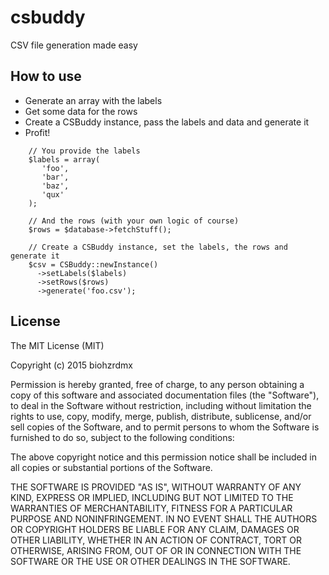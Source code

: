 # csbuddy

CSV file generation made easy

## How to use

 - Generate an array with the labels
 - Get some data for the rows
 - Create a CSBuddy instance, pass the labels and data and generate it
 - Profit!

````
	// You provide the labels
	$labels = array(
	   'foo',
	   'bar',
	   'baz',
	   'qux'
	);

	// And the rows (with your own logic of course)
	$rows = $database->fetchStuff();

	// Create a CSBuddy instance, set the labels, the rows and generate it
	$csv = CSBuddy::newInstance()
	  ->setLabels($labels)
	  ->setRows($rows)
	  ->generate('foo.csv');
````

## License

The MIT License (MIT)

Copyright (c) 2015 biohzrdmx

Permission is hereby granted, free of charge, to any person obtaining a copy of this software and associated documentation files (the "Software"), to deal in the Software without restriction, including without limitation the rights to use, copy, modify, merge, publish, distribute, sublicense, and/or sell copies of the Software, and to permit persons to whom the Software is furnished to do so, subject to the following conditions:

The above copyright notice and this permission notice shall be included in all copies or substantial portions of the Software.

THE SOFTWARE IS PROVIDED "AS IS", WITHOUT WARRANTY OF ANY KIND, EXPRESS OR IMPLIED, INCLUDING BUT NOT LIMITED TO THE WARRANTIES OF MERCHANTABILITY, FITNESS FOR A PARTICULAR PURPOSE AND NONINFRINGEMENT. IN NO EVENT SHALL THE AUTHORS OR COPYRIGHT HOLDERS BE LIABLE FOR ANY CLAIM, DAMAGES OR OTHER LIABILITY, WHETHER IN AN ACTION OF CONTRACT, TORT OR OTHERWISE, ARISING FROM, OUT OF OR IN CONNECTION WITH THE SOFTWARE OR THE USE OR OTHER DEALINGS IN THE SOFTWARE.
